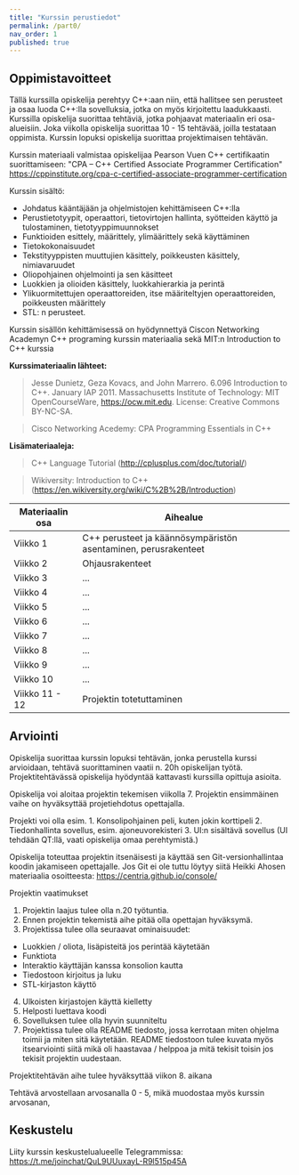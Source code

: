```yaml
---
title: "Kurssin perustiedot"
permalink: /part0/
nav_order: 1
published: true
---
```


## Oppimistavoitteet

Tällä kurssilla opiskelija perehtyy C++:aan niin, että hallitsee sen perusteet ja osaa luoda C++:lla sovelluksia, jotka on myös kirjoitettu laadukkaasti. Kurssilla opiskelija suorittaa tehtäviä, jotka pohjaavat materiaalin eri osa-alueisiin. Joka viikolla opiskelija suorittaa 10 - 15 tehtävää, joilla testataan oppimista. Kurssin lopuksi opiskelija suorittaa projektimaisen tehtävän.

Kurssin materiaali valmistaa opiskelijaa Pearson Vuen C++ certifikaatin suorittamiseen:
"CPA – C++ Certified Associate Programmer Certification" https://cppinstitute.org/cpa-c-certified-associate-programmer-certification

Kurssin sisältö:
* Johdatus kääntäjään ja ohjelmistojen kehittämiseen C++:lla
* Perustietotyypit, operaattori, tietovirtojen hallinta, syötteiden käyttö ja tulostaminen, tietotyyppimuunnokset
* Funktioiden esittely, määrittely, ylimäärittely sekä käyttäminen
* Tietokokonaisuudet
* Tekstityyppisten muuttujien käsittely, poikkeusten käsittely, nimiavaruudet
* Oliopohjainen ohjelmointi ja sen käsitteet
* Luokkien ja olioiden käsittely, luokkahierarkia ja perintä
* Ylikuormitettujen operaattoreiden, itse määriteltyjen operaattoreiden, poikkeusten määrittely
* STL: n perusteet.

Kurssin sisällön kehittämisessä on hyödynnettyä Ciscon Networking Academyn C++ programing kurssin materiaalia sekä MIT:n Introduction to C++ kurssia

**Kurssimateriaalin lähteet:**

> Jesse Dunietz, Geza Kovacs, and John Marrero. 6.096 Introduction to C++. January IAP 2011. Massachusetts Institute of Technology: MIT OpenCourseWare, https://ocw.mit.edu. License: Creative Commons BY-NC-SA.

>Cisco Networking Acedemy: CPA Programming Essentials in C++

**Lisämateriaaleja:**

> C++ Language Tutorial (http://cplusplus.com/doc/tutorial/)

> Wikiversity: Introduction to C++ (https://en.wikiversity.org/wiki/C%2B%2B/Introduction)


| Materiaalin osa  |      Aihealue  
|----------|-------------|
| Viikko 1| C++ perusteet ja käännösympäristön asentaminen, perusrakenteet |
| Viikko 2| Ohjausrakenteet |
| Viikko 3| ... |
| Viikko 4| ... |
| Viikko 5| ... |
| Viikko 6| ... |
| Viikko 7| ... |
| Viikko 8| ... |
| Viikko 9| ... |
| Viikko 10 | ... |
| Viikko 11 - 12 | Projektin totetuttaminen |

## Arviointi

Opiskelija suorittaa kurssin lopuksi tehtävän, jonka perustella kurssi arvioidaan, tehtävä suorittaminen vaatii n. 20h opiskelijan työtä. Projektitehtävässä opiskelija hyödyntää kattavasti kurssilla opittuja asioita. 

Opiskelija voi aloitaa projektin tekemisen viikolla 7. Projektin ensimmäinen vaihe on hyväksyttää projetiehdotus opettajalla. 

Projekti voi olla esim.
    1. Konsolipohjainen peli, kuten jokin korttipeli
    2. Tiedonhallinta sovellus, esim. ajoneuvorekisteri
    3. UI:n sisältävä sovellus (UI tehdään QT:llä, vaati opiskelija omaa perehtymistä.)

Opiskelija toteuttaa projektin itsenäisesti ja käyttää sen Git-versionhallintaa koodin jakamiseen opettajalle. Jos Git ei ole tuttu löytyy siitä Heikki Ahosen materiaalia osoitteesta: https://centria.github.io/console/

Projektin vaatimukset

1. Projektin laajus tulee olla n.20 työtuntia.
2. Ennen projektin tekemistä aihe pitää olla opettajan hyväksymä.
3. Projektissa tulee olla seuraavat ominaisuudet:
- Luokkien / oliota, lisäpisteitä jos perintää käytetään
- Funktiota
- Interaktio käyttäjän kanssa konsolion kautta
- Tiedostoon kirjoitus ja luku
- STL-kirjaston käyttö
4. Ulkoisten kirjastojen käyttä kielletty
5. Helposti luettava koodi 
6. Sovelluksen tulee olla hyvin suunniteltu
6. Projektissa tulee olla README tiedosto, jossa kerrotaan miten ohjelma toimii ja miten sitä käytetään. README tiedostoon tulee kuvata myös itsearviointi siitä mikä oli haastavaa / helppoa ja mitä tekisit toisin jos tekisit projektin uudestaan.

Projektitehtävän aihe tulee hyväksyttää viikon 8. aikana

Tehtävä arvostellaan arvosanalla 0 - 5, mikä muodostaa myös kurssin arvosanan,



## Keskustelu

Liity kurssin keskustelualueelle Telegrammissa:
https://t.me/joinchat/QuL9UUuxayL-R9l515p45A
